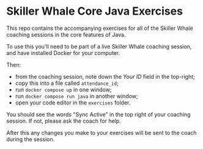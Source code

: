 # Skiller Whale Core Java Exercises

This repo contains the accompanying exercises for all of the Skiller Whale
coaching sessions in the core features of Java.

To use this you'll need to be part of a live Skiller Whale coaching session, and
have installed Docker for your computer.

Then:

* from the coaching session, note down the _Your ID_ field  in the top-right;
* copy this into a file called `attendance_id`;
* run `docker compose up` in one window;
* run `docker compose run java` in another window;
* open your code editor in the `exercises` folder.

You should see the words "Sync Active" in the top right of your coaching session.
If not, please ask the coach for help.

After this any changes you make to your exercises will be sent to the coach
during the session.
